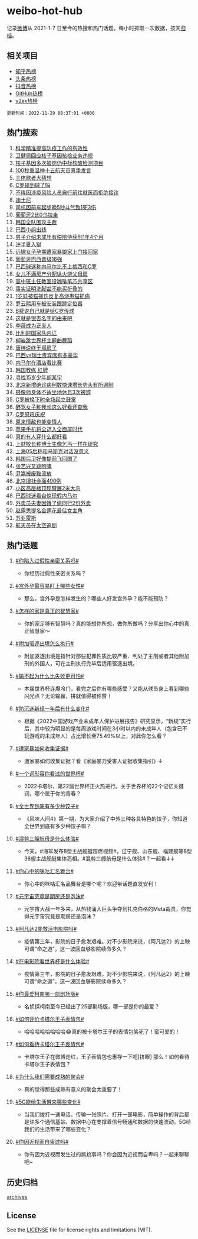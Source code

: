 # weibo-hot-hub

记录[微博](https://www.weibo.com)从 2021-1-7 日至今的热搜和热门话题。每小时抓取一次数据，按天[归档](archives)。

## 相关项目

- [知乎热榜](https://github.com/lonnyzhang423/zhihu-hot-hub)
- [头条热榜](https://github.com/lonnyzhang423/toutiao-hot-hub)
- [抖音热榜](https://github.com/lonnyzhang423/douyin-hot-hub)
- [GitHub热榜](https://github.com/lonnyzhang423/github-hot-hub)
- [v2ex热榜](https://github.com/lonnyzhang423/v2ex-hot-hub)


`更新时间：2022-11-29 08:37:01 +0800`

## 热门搜索

1. [科学精准提高防疫工作的有效性](https://m.weibo.cn/search?containerid=100103type%3D1%26t%3D10%26q%3D%23%E7%A7%91%E5%AD%A6%E7%B2%BE%E5%87%86%E6%8F%90%E9%AB%98%E9%98%B2%E7%96%AB%E5%B7%A5%E4%BD%9C%E7%9A%84%E6%9C%89%E6%95%88%E6%80%A7%23&stream_entry_id=51&isnewpage=1&extparam=seat%3D1%26filter_type%3Drealtimehot%26pos%3D0%26cate%3D10103%26dgr%3D0%26c_type%3D51%26display_time%3D1669682218%26pre_seqid%3D16696822186040287822165&luicode=10000011&lfid=106003type%253D25%2526t%253D3%2526disable_hot%253D1%2526filter_type%253Drealtimehot)
1. [卫健局回应核子基因核检业务违规](https://m.weibo.cn/search?containerid=100103type%3D1%26t%3D10%26q%3D%23%E5%8D%AB%E5%81%A5%E5%B1%80%E5%9B%9E%E5%BA%94%E6%A0%B8%E5%AD%90%E5%9F%BA%E5%9B%A0%E6%A0%B8%E6%A3%80%E4%B8%9A%E5%8A%A1%E8%BF%9D%E8%A7%84%23&stream_entry_id=31&isnewpage=1&extparam=seat%3D1%26c_type%3D31%26realpos%3D1%26flag%3D1%26cate%3D5001%26dgr%3D0%26filter_type%3Drealtimehot%26q%3D%2523%25E5%258D%25AB%25E5%2581%25A5%25E5%25B1%2580%25E5%259B%259E%25E5%25BA%2594%25E6%25A0%25B8%25E5%25AD%2590%25E5%259F%25BA%25E5%259B%25A0%25E6%25A0%25B8%25E6%25A3%2580%25E4%25B8%259A%25E5%258A%25A1%25E8%25BF%259D%25E8%25A7%2584%2523%26band_rank%3D1%26lcate%3D5001%26pos%3D0%26display_time%3D1669682218%26pre_seqid%3D16696822186040287822165&luicode=10000011&lfid=106003type%253D25%2526t%253D3%2526disable_hot%253D1%2526filter_type%253Drealtimehot)
1. [核子基因多次被罚仍中标核酸检测项目](https://m.weibo.cn/search?containerid=100103type%3D1%26t%3D10%26q%3D%23%E6%A0%B8%E5%AD%90%E5%9F%BA%E5%9B%A0%E5%A4%9A%E6%AC%A1%E8%A2%AB%E7%BD%9A%E4%BB%8D%E4%B8%AD%E6%A0%87%E6%A0%B8%E9%85%B8%E6%A3%80%E6%B5%8B%E9%A1%B9%E7%9B%AE%23&stream_entry_id=31&isnewpage=1&extparam=seat%3D1%26c_type%3D31%26realpos%3D2%26flag%3D16%26cate%3D5001%26dgr%3D0%26filter_type%3Drealtimehot%26q%3D%2523%25E6%25A0%25B8%25E5%25AD%2590%25E5%259F%25BA%25E5%259B%25A0%25E5%25A4%259A%25E6%25AC%25A1%25E8%25A2%25AB%25E7%25BD%259A%25E4%25BB%258D%25E4%25B8%25AD%25E6%25A0%2587%25E6%25A0%25B8%25E9%2585%25B8%25E6%25A3%2580%25E6%25B5%258B%25E9%25A1%25B9%25E7%259B%25AE%2523%26band_rank%3D2%26lcate%3D5001%26pos%3D1%26display_time%3D1669682218%26pre_seqid%3D16696822186040287822165&luicode=10000011&lfid=106003type%253D25%2526t%253D3%2526disable_hot%253D1%2526filter_type%253Drealtimehot)
1. [100秒重温神十五航天员真挚发言](https://m.weibo.cn/search?containerid=100103type%3D1%26t%3D10%26q%3D%23100%E7%A7%92%E9%87%8D%E6%B8%A9%E7%A5%9E%E5%8D%81%E4%BA%94%E8%88%AA%E5%A4%A9%E5%91%98%E7%9C%9F%E6%8C%9A%E5%8F%91%E8%A8%80%23&stream_entry_id=31&isnewpage=1&extparam=seat%3D1%26c_type%3D31%26realpos%3D3%26flag%3D0%26cate%3D5001%26dgr%3D0%26filter_type%3Drealtimehot%26q%3D%2523100%25E7%25A7%2592%25E9%2587%258D%25E6%25B8%25A9%25E7%25A5%259E%25E5%258D%2581%25E4%25BA%2594%25E8%2588%25AA%25E5%25A4%25A9%25E5%2591%2598%25E7%259C%259F%25E6%258C%259A%25E5%258F%2591%25E8%25A8%2580%2523%26band_rank%3D3%26lcate%3D5001%26pos%3D2%26display_time%3D1669682218%26pre_seqid%3D16696822186040287822165&luicode=10000011&lfid=106003type%253D25%2526t%253D3%2526disable_hot%253D1%2526filter_type%253Drealtimehot)
1. [三体歌者大猜想](https://m.weibo.cn/search?containerid=100103type%3D1%26t%3D10%26q%3D%23%E4%B8%89%E4%BD%93%E6%AD%8C%E8%80%85%E5%A4%A7%E7%8C%9C%E6%83%B3%23&stream_entry_id=31&isnewpage=1&extparam=seat%3D1%26c_type%3D31%26adid%3D173707%26cate%3D5001%26dgr%3D0%26filter_type%3Drealtimehot%26q%3D%2523%25E4%25B8%2589%25E4%25BD%2593%25E6%25AD%258C%25E8%2580%2585%25E5%25A4%25A7%25E7%258C%259C%25E6%2583%25B3%2523%26band_rank%3D4%26lcate%3D5001%26pos%3D3%26display_time%3D1669682218%26pre_seqid%3D16696822186040287822165&luicode=10000011&lfid=106003type%253D25%2526t%253D3%2526disable_hot%253D1%2526filter_type%253Drealtimehot)
1. [C罗碰到球了吗](https://m.weibo.cn/search?containerid=100103type%3D1%26t%3D10%26q%3D%23C%E7%BD%97%E7%A2%B0%E5%88%B0%E7%90%83%E4%BA%86%E5%90%97%23&stream_entry_id=31&isnewpage=1&extparam=seat%3D1%26c_type%3D31%26realpos%3D4%26flag%3D2%26cate%3D5001%26dgr%3D0%26filter_type%3Drealtimehot%26q%3D%2523C%25E7%25BD%2597%25E7%25A2%25B0%25E5%2588%25B0%25E7%2590%2583%25E4%25BA%2586%25E5%2590%2597%2523%26band_rank%3D4%26lcate%3D5001%26pos%3D4%26display_time%3D1669682218%26pre_seqid%3D16696822186040287822165&luicode=10000011&lfid=106003type%253D25%2526t%253D3%2526disable_hot%253D1%2526filter_type%253Drealtimehot)
1. [不得因涉疫风险人员自行前往就医而拒绝接诊](https://m.weibo.cn/search?containerid=100103type%3D1%26t%3D10%26q%3D%23%E4%B8%8D%E5%BE%97%E5%9B%A0%E6%B6%89%E7%96%AB%E9%A3%8E%E9%99%A9%E4%BA%BA%E5%91%98%E8%87%AA%E8%A1%8C%E5%89%8D%E5%BE%80%E5%B0%B1%E5%8C%BB%E8%80%8C%E6%8B%92%E7%BB%9D%E6%8E%A5%E8%AF%8A%23&stream_entry_id=31&isnewpage=1&extparam=seat%3D1%26c_type%3D31%26realpos%3D5%26flag%3D1%26cate%3D5001%26dgr%3D0%26filter_type%3Drealtimehot%26q%3D%2523%25E4%25B8%258D%25E5%25BE%2597%25E5%259B%25A0%25E6%25B6%2589%25E7%2596%25AB%25E9%25A3%258E%25E9%2599%25A9%25E4%25BA%25BA%25E5%2591%2598%25E8%2587%25AA%25E8%25A1%258C%25E5%2589%258D%25E5%25BE%2580%25E5%25B0%25B1%25E5%258C%25BB%25E8%2580%258C%25E6%258B%2592%25E7%25BB%259D%25E6%258E%25A5%25E8%25AF%258A%2523%26band_rank%3D5%26lcate%3D5001%26pos%3D5%26display_time%3D1669682218%26pre_seqid%3D16696822186040287822165&luicode=10000011&lfid=106003type%253D25%2526t%253D3%2526disable_hot%253D1%2526filter_type%253Drealtimehot)
1. [迪士尼](https://m.weibo.cn/search?containerid=100103type%3D1%26t%3D10%26q%3D%E8%BF%AA%E5%A3%AB%E5%B0%BC&stream_entry_id=31&isnewpage=1&extparam=seat%3D1%26c_type%3D31%26realpos%3D6%26flag%3D1%26cate%3D5001%26dgr%3D0%26filter_type%3Drealtimehot%26q%3D%25E8%25BF%25AA%25E5%25A3%25AB%25E5%25B0%25BC%26band_rank%3D6%26lcate%3D5001%26pos%3D6%26display_time%3D1669682218%26pre_seqid%3D16696822186040287822165&luicode=10000011&lfid=106003type%253D25%2526t%253D3%2526disable_hot%253D1%2526filter_type%253Drealtimehot)
1. [司机因前车起步晚5秒斗气致1死3伤](https://m.weibo.cn/search?containerid=100103type%3D1%26t%3D10%26q%3D%23%E5%8F%B8%E6%9C%BA%E5%9B%A0%E5%89%8D%E8%BD%A6%E8%B5%B7%E6%AD%A5%E6%99%9A5%E7%A7%92%E6%96%97%E6%B0%94%E8%87%B41%E6%AD%BB3%E4%BC%A4%23&stream_entry_id=31&isnewpage=1&extparam=seat%3D1%26c_type%3D31%26realpos%3D7%26flag%3D1%26cate%3D5001%26dgr%3D0%26filter_type%3Drealtimehot%26q%3D%2523%25E5%258F%25B8%25E6%259C%25BA%25E5%259B%25A0%25E5%2589%258D%25E8%25BD%25A6%25E8%25B5%25B7%25E6%25AD%25A5%25E6%2599%259A5%25E7%25A7%2592%25E6%2596%2597%25E6%25B0%2594%25E8%2587%25B41%25E6%25AD%25BB3%25E4%25BC%25A4%2523%26band_rank%3D7%26lcate%3D5001%26pos%3D7%26display_time%3D1669682218%26pre_seqid%3D16696822186040287822165&luicode=10000011&lfid=106003type%253D25%2526t%253D3%2526disable_hot%253D1%2526filter_type%253Drealtimehot)
1. [葡萄牙2比0乌拉圭](https://m.weibo.cn/search?containerid=100103type%3D1%26t%3D10%26q%3D%23%E8%91%A1%E8%90%84%E7%89%992%E6%AF%940%E4%B9%8C%E6%8B%89%E5%9C%AD%23&stream_entry_id=31&isnewpage=1&extparam=seat%3D1%26c_type%3D31%26realpos%3D8%26flag%3D0%26cate%3D5001%26dgr%3D0%26filter_type%3Drealtimehot%26q%3D%2523%25E8%2591%25A1%25E8%2590%2584%25E7%2589%25992%25E6%25AF%25940%25E4%25B9%258C%25E6%258B%2589%25E5%259C%25AD%2523%26band_rank%3D8%26lcate%3D5001%26pos%3D8%26display_time%3D1669682218%26pre_seqid%3D16696822186040287822165&luicode=10000011&lfid=106003type%253D25%2526t%253D3%2526disable_hot%253D1%2526filter_type%253Drealtimehot)
1. [韩国全队围攻主裁](https://m.weibo.cn/search?containerid=100103type%3D1%26t%3D10%26q%3D%23%E9%9F%A9%E5%9B%BD%E5%85%A8%E9%98%9F%E5%9B%B4%E6%94%BB%E4%B8%BB%E8%A3%81%23&stream_entry_id=31&isnewpage=1&extparam=seat%3D1%26c_type%3D31%26realpos%3D9%26flag%3D0%26cate%3D5001%26dgr%3D0%26filter_type%3Drealtimehot%26q%3D%2523%25E9%259F%25A9%25E5%259B%25BD%25E5%2585%25A8%25E9%2598%259F%25E5%259B%25B4%25E6%2594%25BB%25E4%25B8%25BB%25E8%25A3%2581%2523%26band_rank%3D9%26lcate%3D5001%26pos%3D9%26display_time%3D1669682218%26pre_seqid%3D16696822186040287822165&luicode=10000011&lfid=106003type%253D25%2526t%253D3%2526disable_hot%253D1%2526filter_type%253Drealtimehot)
1. [巴西小组出线](https://m.weibo.cn/search?containerid=100103type%3D1%26t%3D10%26q%3D%23%E5%B7%B4%E8%A5%BF%E5%B0%8F%E7%BB%84%E5%87%BA%E7%BA%BF%23&stream_entry_id=31&isnewpage=1&extparam=seat%3D1%26c_type%3D31%26realpos%3D10%26flag%3D1%26cate%3D5001%26dgr%3D0%26filter_type%3Drealtimehot%26q%3D%2523%25E5%25B7%25B4%25E8%25A5%25BF%25E5%25B0%258F%25E7%25BB%2584%25E5%2587%25BA%25E7%25BA%25BF%2523%26band_rank%3D10%26lcate%3D5001%26pos%3D10%26display_time%3D1669682218%26pre_seqid%3D16696822186040287822165&luicode=10000011&lfid=106003type%253D25%2526t%253D3%2526disable_hot%253D1%2526filter_type%253Drealtimehot)
1. [男子介绍未成年有偿陪侍获刑1年4个月](https://m.weibo.cn/search?containerid=100103type%3D1%26t%3D10%26q%3D%23%E7%94%B7%E5%AD%90%E4%BB%8B%E7%BB%8D%E6%9C%AA%E6%88%90%E5%B9%B4%E6%9C%89%E5%81%BF%E9%99%AA%E4%BE%8D%E8%8E%B7%E5%88%911%E5%B9%B44%E4%B8%AA%E6%9C%88%23&stream_entry_id=31&isnewpage=1&extparam=seat%3D1%26c_type%3D31%26realpos%3D11%26flag%3D1%26cate%3D5001%26dgr%3D0%26filter_type%3Drealtimehot%26q%3D%2523%25E7%2594%25B7%25E5%25AD%2590%25E4%25BB%258B%25E7%25BB%258D%25E6%259C%25AA%25E6%2588%2590%25E5%25B9%25B4%25E6%259C%2589%25E5%2581%25BF%25E9%2599%25AA%25E4%25BE%258D%25E8%258E%25B7%25E5%2588%25911%25E5%25B9%25B44%25E4%25B8%25AA%25E6%259C%2588%2523%26band_rank%3D11%26lcate%3D5001%26pos%3D11%26display_time%3D1669682218%26pre_seqid%3D16696822186040287822165&luicode=10000011&lfid=106003type%253D25%2526t%253D3%2526disable_hot%253D1%2526filter_type%253Drealtimehot)
1. [许半夏入狱](https://m.weibo.cn/search?containerid=100103type%3D1%26t%3D10%26q%3D%23%E8%AE%B8%E5%8D%8A%E5%A4%8F%E5%85%A5%E7%8B%B1%23&stream_entry_id=31&isnewpage=1&extparam=seat%3D1%26c_type%3D31%26realpos%3D12%26flag%3D1%26cate%3D5001%26dgr%3D0%26filter_type%3Drealtimehot%26q%3D%2523%25E8%25AE%25B8%25E5%258D%258A%25E5%25A4%258F%25E5%2585%25A5%25E7%258B%25B1%2523%26band_rank%3D12%26lcate%3D5001%26pos%3D12%26display_time%3D1669682218%26pre_seqid%3D16696822186040287822165&luicode=10000011&lfid=106003type%253D25%2526t%253D3%2526disable_hot%253D1%2526filter_type%253Drealtimehot)
1. [远嫁女子孕期遭家暴娘家上门接回家](https://m.weibo.cn/search?containerid=100103type%3D1%26t%3D10%26q%3D%23%E8%BF%9C%E5%AB%81%E5%A5%B3%E5%AD%90%E5%AD%95%E6%9C%9F%E9%81%AD%E5%AE%B6%E6%9A%B4%E5%A8%98%E5%AE%B6%E4%B8%8A%E9%97%A8%E6%8E%A5%E5%9B%9E%E5%AE%B6%23&stream_entry_id=31&isnewpage=1&extparam=seat%3D1%26c_type%3D31%26realpos%3D13%26flag%3D2%26cate%3D5001%26dgr%3D0%26filter_type%3Drealtimehot%26q%3D%2523%25E8%25BF%259C%25E5%25AB%2581%25E5%25A5%25B3%25E5%25AD%2590%25E5%25AD%2595%25E6%259C%259F%25E9%2581%25AD%25E5%25AE%25B6%25E6%259A%25B4%25E5%25A8%2598%25E5%25AE%25B6%25E4%25B8%258A%25E9%2597%25A8%25E6%258E%25A5%25E5%259B%259E%25E5%25AE%25B6%2523%26band_rank%3D13%26lcate%3D5001%26pos%3D13%26display_time%3D1669682218%26pre_seqid%3D16696822186040287822165&luicode=10000011&lfid=106003type%253D25%2526t%253D3%2526disable_hot%253D1%2526filter_type%253Drealtimehot)
1. [葡萄牙巴西晋级16强](https://m.weibo.cn/search?containerid=100103type%3D1%26t%3D10%26q%3D%23%E8%91%A1%E8%90%84%E7%89%99%E5%B7%B4%E8%A5%BF%E6%99%8B%E7%BA%A716%E5%BC%BA%23&stream_entry_id=31&isnewpage=1&extparam=seat%3D1%26c_type%3D31%26realpos%3D14%26flag%3D1%26cate%3D5001%26dgr%3D0%26filter_type%3Drealtimehot%26q%3D%2523%25E8%2591%25A1%25E8%2590%2584%25E7%2589%2599%25E5%25B7%25B4%25E8%25A5%25BF%25E6%2599%258B%25E7%25BA%25A716%25E5%25BC%25BA%2523%26band_rank%3D14%26lcate%3D5001%26pos%3D14%26display_time%3D1669682218%26pre_seqid%3D16696822186040287822165&luicode=10000011&lfid=106003type%253D25%2526t%253D3%2526disable_hot%253D1%2526filter_type%253Drealtimehot)
1. [巴西球迷称内马尔比不上梅西和C罗](https://m.weibo.cn/search?containerid=100103type%3D1%26t%3D10%26q%3D%23%E5%B7%B4%E8%A5%BF%E7%90%83%E8%BF%B7%E7%A7%B0%E5%86%85%E9%A9%AC%E5%B0%94%E6%AF%94%E4%B8%8D%E4%B8%8A%E6%A2%85%E8%A5%BF%E5%92%8CC%E7%BD%97%23&stream_entry_id=31&isnewpage=1&extparam=seat%3D1%26c_type%3D31%26realpos%3D15%26flag%3D0%26cate%3D5001%26dgr%3D0%26filter_type%3Drealtimehot%26q%3D%2523%25E5%25B7%25B4%25E8%25A5%25BF%25E7%2590%2583%25E8%25BF%25B7%25E7%25A7%25B0%25E5%2586%2585%25E9%25A9%25AC%25E5%25B0%2594%25E6%25AF%2594%25E4%25B8%258D%25E4%25B8%258A%25E6%25A2%2585%25E8%25A5%25BF%25E5%2592%258CC%25E7%25BD%2597%2523%26band_rank%3D15%26lcate%3D5001%26pos%3D15%26display_time%3D1669682218%26pre_seqid%3D16696822186040287822165&luicode=10000011&lfid=106003type%253D25%2526t%253D3%2526disable_hot%253D1%2526filter_type%253Drealtimehot)
1. [女儿不满房产分配纵火烧父母房](https://m.weibo.cn/search?containerid=100103type%3D1%26t%3D10%26q%3D%23%E5%A5%B3%E5%84%BF%E4%B8%8D%E6%BB%A1%E6%88%BF%E4%BA%A7%E5%88%86%E9%85%8D%E7%BA%B5%E7%81%AB%E7%83%A7%E7%88%B6%E6%AF%8D%E6%88%BF%23&stream_entry_id=31&isnewpage=1&extparam=seat%3D1%26c_type%3D31%26realpos%3D16%26flag%3D0%26cate%3D5001%26dgr%3D0%26filter_type%3Drealtimehot%26q%3D%2523%25E5%25A5%25B3%25E5%2584%25BF%25E4%25B8%258D%25E6%25BB%25A1%25E6%2588%25BF%25E4%25BA%25A7%25E5%2588%2586%25E9%2585%258D%25E7%25BA%25B5%25E7%2581%25AB%25E7%2583%25A7%25E7%2588%25B6%25E6%25AF%258D%25E6%2588%25BF%2523%26band_rank%3D16%26lcate%3D5001%26pos%3D16%26display_time%3D1669682218%26pre_seqid%3D16696822186040287822165&luicode=10000011&lfid=106003type%253D25%2526t%253D3%2526disable_hot%253D1%2526filter_type%253Drealtimehot)
1. [高中班主任教室设咖啡笔芯共享区](https://m.weibo.cn/search?containerid=100103type%3D1%26t%3D10%26q%3D%23%E9%AB%98%E4%B8%AD%E7%8F%AD%E4%B8%BB%E4%BB%BB%E6%95%99%E5%AE%A4%E8%AE%BE%E5%92%96%E5%95%A1%E7%AC%94%E8%8A%AF%E5%85%B1%E4%BA%AB%E5%8C%BA%23&stream_entry_id=31&isnewpage=1&extparam=seat%3D1%26c_type%3D31%26realpos%3D17%26flag%3D1%26cate%3D5001%26dgr%3D0%26filter_type%3Drealtimehot%26q%3D%2523%25E9%25AB%2598%25E4%25B8%25AD%25E7%258F%25AD%25E4%25B8%25BB%25E4%25BB%25BB%25E6%2595%2599%25E5%25AE%25A4%25E8%25AE%25BE%25E5%2592%2596%25E5%2595%25A1%25E7%25AC%2594%25E8%258A%25AF%25E5%2585%25B1%25E4%25BA%25AB%25E5%258C%25BA%2523%26band_rank%3D17%26lcate%3D5001%26pos%3D17%26display_time%3D1669682218%26pre_seqid%3D16696822186040287822165&luicode=10000011&lfid=106003type%253D25%2526t%253D3%2526disable_hot%253D1%2526filter_type%253Drealtimehot)
1. [事实证明洗脚盆不能买折叠的](https://m.weibo.cn/search?containerid=100103type%3D1%26t%3D10%26q%3D%23%E4%BA%8B%E5%AE%9E%E8%AF%81%E6%98%8E%E6%B4%97%E8%84%9A%E7%9B%86%E4%B8%8D%E8%83%BD%E4%B9%B0%E6%8A%98%E5%8F%A0%E7%9A%84%23&stream_entry_id=31&isnewpage=1&extparam=seat%3D1%26c_type%3D31%26realpos%3D18%26flag%3D0%26cate%3D5001%26dgr%3D0%26filter_type%3Drealtimehot%26q%3D%2523%25E4%25BA%258B%25E5%25AE%259E%25E8%25AF%2581%25E6%2598%258E%25E6%25B4%2597%25E8%2584%259A%25E7%259B%2586%25E4%25B8%258D%25E8%2583%25BD%25E4%25B9%25B0%25E6%258A%2598%25E5%258F%25A0%25E7%259A%2584%2523%26band_rank%3D18%26lcate%3D5001%26pos%3D18%26display_time%3D1669682218%26pre_seqid%3D16696822186040287822165&luicode=10000011&lfid=106003type%253D25%2526t%253D3%2526disable_hot%253D1%2526filter_type%253Drealtimehot)
1. [1岁娃被猫抓伤反复高烧患猫抓病](https://m.weibo.cn/search?containerid=100103type%3D1%26t%3D10%26q%3D%231%E5%B2%81%E5%A8%83%E8%A2%AB%E7%8C%AB%E6%8A%93%E4%BC%A4%E5%8F%8D%E5%A4%8D%E9%AB%98%E7%83%A7%E6%82%A3%E7%8C%AB%E6%8A%93%E7%97%85%23&stream_entry_id=31&isnewpage=1&extparam=seat%3D1%26c_type%3D31%26realpos%3D19%26flag%3D0%26cate%3D5001%26dgr%3D0%26filter_type%3Drealtimehot%26q%3D%25231%25E5%25B2%2581%25E5%25A8%2583%25E8%25A2%25AB%25E7%258C%25AB%25E6%258A%2593%25E4%25BC%25A4%25E5%258F%258D%25E5%25A4%258D%25E9%25AB%2598%25E7%2583%25A7%25E6%2582%25A3%25E7%258C%25AB%25E6%258A%2593%25E7%2597%2585%2523%26band_rank%3D19%26lcate%3D5001%26pos%3D19%26display_time%3D1669682218%26pre_seqid%3D16696822186040287822165&luicode=10000011&lfid=106003type%253D25%2526t%253D3%2526disable_hot%253D1%2526filter_type%253Drealtimehot)
1. [罗云熙用车被安装跟踪定位器](https://m.weibo.cn/search?containerid=100103type%3D1%26t%3D10%26q%3D%23%E7%BD%97%E4%BA%91%E7%86%99%E7%94%A8%E8%BD%A6%E8%A2%AB%E5%AE%89%E8%A3%85%E8%B7%9F%E8%B8%AA%E5%AE%9A%E4%BD%8D%E5%99%A8%23&stream_entry_id=31&isnewpage=1&extparam=seat%3D1%26c_type%3D31%26realpos%3D20%26flag%3D0%26cate%3D5001%26dgr%3D0%26filter_type%3Drealtimehot%26q%3D%2523%25E7%25BD%2597%25E4%25BA%2591%25E7%2586%2599%25E7%2594%25A8%25E8%25BD%25A6%25E8%25A2%25AB%25E5%25AE%2589%25E8%25A3%2585%25E8%25B7%259F%25E8%25B8%25AA%25E5%25AE%259A%25E4%25BD%258D%25E5%2599%25A8%2523%26band_rank%3D20%26lcate%3D5001%26pos%3D20%26display_time%3D1669682218%26pre_seqid%3D16696822186040287822165&luicode=10000011&lfid=106003type%253D25%2526t%253D3%2526disable_hot%253D1%2526filter_type%253Drealtimehot)
1. [B费说自己就是给C罗传球](https://m.weibo.cn/search?containerid=100103type%3D1%26t%3D10%26q%3D%23B%E8%B4%B9%E8%AF%B4%E8%87%AA%E5%B7%B1%E5%B0%B1%E6%98%AF%E7%BB%99C%E7%BD%97%E4%BC%A0%E7%90%83%23&stream_entry_id=31&isnewpage=1&extparam=seat%3D1%26c_type%3D31%26realpos%3D21%26flag%3D1%26cate%3D5001%26dgr%3D0%26filter_type%3Drealtimehot%26q%3D%2523B%25E8%25B4%25B9%25E8%25AF%25B4%25E8%2587%25AA%25E5%25B7%25B1%25E5%25B0%25B1%25E6%2598%25AF%25E7%25BB%2599C%25E7%25BD%2597%25E4%25BC%25A0%25E7%2590%2583%2523%26band_rank%3D21%26lcate%3D5001%26pos%3D21%26display_time%3D1669682218%26pre_seqid%3D16696822186040287822165&luicode=10000011&lfid=106003type%253D25%2526t%253D3%2526disable_hot%253D1%2526filter_type%253Drealtimehot)
1. [这就是银杏名字的由来吧](https://m.weibo.cn/search?containerid=100103type%3D1%26t%3D10%26q%3D%23%E8%BF%99%E5%B0%B1%E6%98%AF%E9%93%B6%E6%9D%8F%E5%90%8D%E5%AD%97%E7%9A%84%E7%94%B1%E6%9D%A5%E5%90%A7%23&stream_entry_id=31&isnewpage=1&extparam=seat%3D1%26c_type%3D31%26realpos%3D22%26flag%3D1%26cate%3D5001%26dgr%3D0%26filter_type%3Drealtimehot%26q%3D%2523%25E8%25BF%2599%25E5%25B0%25B1%25E6%2598%25AF%25E9%2593%25B6%25E6%259D%258F%25E5%2590%258D%25E5%25AD%2597%25E7%259A%2584%25E7%2594%25B1%25E6%259D%25A5%25E5%2590%25A7%2523%26band_rank%3D22%26lcate%3D5001%26pos%3D22%26display_time%3D1669682218%26pre_seqid%3D16696822186040287822165&luicode=10000011&lfid=106003type%253D25%2526t%253D3%2526disable_hot%253D1%2526filter_type%253Drealtimehot)
1. [李薇成为正夫人](https://m.weibo.cn/search?containerid=100103type%3D1%26t%3D10%26q%3D%23%E6%9D%8E%E8%96%87%E6%88%90%E4%B8%BA%E6%AD%A3%E5%A4%AB%E4%BA%BA%23&stream_entry_id=31&isnewpage=1&extparam=seat%3D1%26c_type%3D31%26realpos%3D23%26flag%3D0%26cate%3D5001%26dgr%3D0%26filter_type%3Drealtimehot%26q%3D%2523%25E6%259D%258E%25E8%2596%2587%25E6%2588%2590%25E4%25B8%25BA%25E6%25AD%25A3%25E5%25A4%25AB%25E4%25BA%25BA%2523%26band_rank%3D23%26lcate%3D5001%26pos%3D23%26display_time%3D1669682218%26pre_seqid%3D16696822186040287822165&luicode=10000011&lfid=106003type%253D25%2526t%253D3%2526disable_hot%253D1%2526filter_type%253Drealtimehot)
1. [比利时国家队内讧](https://m.weibo.cn/search?containerid=100103type%3D1%26t%3D10%26q%3D%23%E6%AF%94%E5%88%A9%E6%97%B6%E5%9B%BD%E5%AE%B6%E9%98%9F%E5%86%85%E8%AE%A7%23&stream_entry_id=31&isnewpage=1&extparam=seat%3D1%26c_type%3D31%26realpos%3D24%26flag%3D1%26cate%3D5001%26dgr%3D0%26filter_type%3Drealtimehot%26q%3D%2523%25E6%25AF%2594%25E5%2588%25A9%25E6%2597%25B6%25E5%259B%25BD%25E5%25AE%25B6%25E9%2598%259F%25E5%2586%2585%25E8%25AE%25A7%2523%26band_rank%3D24%26lcate%3D5001%26pos%3D24%26display_time%3D1669682218%26pre_seqid%3D16696822186040287822165&luicode=10000011&lfid=106003type%253D25%2526t%253D3%2526disable_hot%253D1%2526filter_type%253Drealtimehot)
1. [柳岩跳世界杯主题曲舞蹈](https://m.weibo.cn/search?containerid=100103type%3D1%26t%3D10%26q%3D%23%E6%9F%B3%E5%B2%A9%E8%B7%B3%E4%B8%96%E7%95%8C%E6%9D%AF%E4%B8%BB%E9%A2%98%E6%9B%B2%E8%88%9E%E8%B9%88%23&stream_entry_id=31&isnewpage=1&extparam=seat%3D1%26c_type%3D31%26realpos%3D25%26flag%3D1%26cate%3D5001%26dgr%3D0%26filter_type%3Drealtimehot%26q%3D%2523%25E6%259F%25B3%25E5%25B2%25A9%25E8%25B7%25B3%25E4%25B8%2596%25E7%2595%258C%25E6%259D%25AF%25E4%25B8%25BB%25E9%25A2%2598%25E6%259B%25B2%25E8%2588%259E%25E8%25B9%2588%2523%26band_rank%3D25%26lcate%3D5001%26pos%3D25%26display_time%3D1669682218%26pre_seqid%3D16696822186040287822165&luicode=10000011&lfid=106003type%253D25%2526t%253D3%2526disable_hot%253D1%2526filter_type%253Drealtimehot)
1. [唐梓说终于塌房了](https://m.weibo.cn/search?containerid=100103type%3D1%26t%3D10%26q%3D%23%E5%94%90%E6%A2%93%E8%AF%B4%E7%BB%88%E4%BA%8E%E5%A1%8C%E6%88%BF%E4%BA%86%23&stream_entry_id=31&isnewpage=1&extparam=seat%3D1%26c_type%3D31%26realpos%3D26%26flag%3D0%26cate%3D5001%26dgr%3D0%26filter_type%3Drealtimehot%26q%3D%2523%25E5%2594%2590%25E6%25A2%2593%25E8%25AF%25B4%25E7%25BB%2588%25E4%25BA%258E%25E5%25A1%258C%25E6%2588%25BF%25E4%25BA%2586%2523%26band_rank%3D26%26lcate%3D5001%26pos%3D26%26display_time%3D1669682218%26pre_seqid%3D16696822186040287822165&luicode=10000011&lfid=106003type%253D25%2526t%253D3%2526disable_hot%253D1%2526filter_type%253Drealtimehot)
1. [巴西vs瑞士贵宾席有多豪华](https://m.weibo.cn/search?containerid=100103type%3D1%26t%3D10%26q%3D%23%E5%B7%B4%E8%A5%BFvs%E7%91%9E%E5%A3%AB%E8%B4%B5%E5%AE%BE%E5%B8%AD%E6%9C%89%E5%A4%9A%E8%B1%AA%E5%8D%8E%23&stream_entry_id=31&isnewpage=1&extparam=seat%3D1%26c_type%3D31%26realpos%3D27%26flag%3D0%26cate%3D5001%26dgr%3D0%26filter_type%3Drealtimehot%26q%3D%2523%25E5%25B7%25B4%25E8%25A5%25BFvs%25E7%2591%259E%25E5%25A3%25AB%25E8%25B4%25B5%25E5%25AE%25BE%25E5%25B8%25AD%25E6%259C%2589%25E5%25A4%259A%25E8%25B1%25AA%25E5%258D%258E%2523%26band_rank%3D27%26lcate%3D5001%26pos%3D27%26display_time%3D1669682218%26pre_seqid%3D16696822186040287822165&luicode=10000011&lfid=106003type%253D25%2526t%253D3%2526disable_hot%253D1%2526filter_type%253Drealtimehot)
1. [内马尔在酒店看比赛](https://m.weibo.cn/search?containerid=100103type%3D1%26t%3D10%26q%3D%23%E5%86%85%E9%A9%AC%E5%B0%94%E5%9C%A8%E9%85%92%E5%BA%97%E7%9C%8B%E6%AF%94%E8%B5%9B%23&stream_entry_id=31&isnewpage=1&extparam=seat%3D1%26c_type%3D31%26realpos%3D28%26flag%3D0%26cate%3D5001%26dgr%3D0%26filter_type%3Drealtimehot%26q%3D%2523%25E5%2586%2585%25E9%25A9%25AC%25E5%25B0%2594%25E5%259C%25A8%25E9%2585%2592%25E5%25BA%2597%25E7%259C%258B%25E6%25AF%2594%25E8%25B5%259B%2523%26band_rank%3D28%26lcate%3D5001%26pos%3D28%26display_time%3D1669682218%26pre_seqid%3D16696822186040287822165&luicode=10000011&lfid=106003type%253D25%2526t%253D3%2526disable_hot%253D1%2526filter_type%253Drealtimehot)
1. [韩国教练 红牌](https://m.weibo.cn/search?containerid=100103type%3D1%26t%3D10%26q%3D%E9%9F%A9%E5%9B%BD%E6%95%99%E7%BB%83+%E7%BA%A2%E7%89%8C&stream_entry_id=31&isnewpage=1&extparam=seat%3D1%26c_type%3D31%26realpos%3D29%26flag%3D0%26cate%3D5001%26dgr%3D0%26filter_type%3Drealtimehot%26q%3D%25E9%259F%25A9%25E5%259B%25BD%25E6%2595%2599%25E7%25BB%2583%2520%25E7%25BA%25A2%25E7%2589%258C%26band_rank%3D29%26lcate%3D5001%26pos%3D29%26display_time%3D1669682218%26pre_seqid%3D16696822186040287822165&luicode=10000011&lfid=106003type%253D25%2526t%253D3%2526disable_hot%253D1%2526filter_type%253Drealtimehot)
1. [寻找15岁少年胡某宇](https://m.weibo.cn/search?containerid=100103type%3D1%26t%3D10%26q%3D%23%E5%AF%BB%E6%89%BE15%E5%B2%81%E5%B0%91%E5%B9%B4%E8%83%A1%E6%9F%90%E5%AE%87%23&stream_entry_id=31&isnewpage=1&extparam=seat%3D1%26c_type%3D31%26realpos%3D30%26flag%3D0%26cate%3D5001%26dgr%3D0%26filter_type%3Drealtimehot%26q%3D%2523%25E5%25AF%25BB%25E6%2589%25BE15%25E5%25B2%2581%25E5%25B0%2591%25E5%25B9%25B4%25E8%2583%25A1%25E6%259F%2590%25E5%25AE%2587%2523%26band_rank%3D30%26lcate%3D5001%26pos%3D30%26display_time%3D1669682218%26pre_seqid%3D16696822186040287822165&luicode=10000011&lfid=106003type%253D25%2526t%253D3%2526disable_hot%253D1%2526filter_type%253Drealtimehot)
1. [北京新增确诊病例数快速增长势头有所遏制](https://m.weibo.cn/search?containerid=100103type%3D1%26t%3D10%26q%3D%23%E5%8C%97%E4%BA%AC%E6%96%B0%E5%A2%9E%E7%A1%AE%E8%AF%8A%E7%97%85%E4%BE%8B%E6%95%B0%E5%BF%AB%E9%80%9F%E5%A2%9E%E9%95%BF%E5%8A%BF%E5%A4%B4%E6%9C%89%E6%89%80%E9%81%8F%E5%88%B6%23&stream_entry_id=31&isnewpage=1&extparam=seat%3D1%26c_type%3D31%26realpos%3D31%26flag%3D1%26cate%3D5001%26dgr%3D0%26filter_type%3Drealtimehot%26q%3D%2523%25E5%258C%2597%25E4%25BA%25AC%25E6%2596%25B0%25E5%25A2%259E%25E7%25A1%25AE%25E8%25AF%258A%25E7%2597%2585%25E4%25BE%258B%25E6%2595%25B0%25E5%25BF%25AB%25E9%2580%259F%25E5%25A2%259E%25E9%2595%25BF%25E5%258A%25BF%25E5%25A4%25B4%25E6%259C%2589%25E6%2589%2580%25E9%2581%258F%25E5%2588%25B6%2523%26band_rank%3D31%26lcate%3D5001%26pos%3D31%26display_time%3D1669682218%26pre_seqid%3D16696822186040287822165&luicode=10000011&lfid=106003type%253D25%2526t%253D3%2526disable_hot%253D1%2526filter_type%253Drealtimehot)
1. [摄像师身体不适坐地休息3次被辞](https://m.weibo.cn/search?containerid=100103type%3D1%26t%3D10%26q%3D%23%E6%91%84%E5%83%8F%E5%B8%88%E8%BA%AB%E4%BD%93%E4%B8%8D%E9%80%82%E5%9D%90%E5%9C%B0%E4%BC%91%E6%81%AF3%E6%AC%A1%E8%A2%AB%E8%BE%9E%23&stream_entry_id=31&isnewpage=1&extparam=seat%3D1%26c_type%3D31%26realpos%3D32%26flag%3D1%26cate%3D5001%26dgr%3D0%26filter_type%3Drealtimehot%26q%3D%2523%25E6%2591%2584%25E5%2583%258F%25E5%25B8%2588%25E8%25BA%25AB%25E4%25BD%2593%25E4%25B8%258D%25E9%2580%2582%25E5%259D%2590%25E5%259C%25B0%25E4%25BC%2591%25E6%2581%25AF3%25E6%25AC%25A1%25E8%25A2%25AB%25E8%25BE%259E%2523%26band_rank%3D32%26lcate%3D5001%26pos%3D32%26display_time%3D1669682218%26pre_seqid%3D16696822186040287822165&luicode=10000011&lfid=106003type%253D25%2526t%253D3%2526disable_hot%253D1%2526filter_type%253Drealtimehot)
1. [C罗被换下时全场起立鼓掌](https://m.weibo.cn/search?containerid=100103type%3D1%26t%3D10%26q%3D%23C%E7%BD%97%E8%A2%AB%E6%8D%A2%E4%B8%8B%E6%97%B6%E5%85%A8%E5%9C%BA%E8%B5%B7%E7%AB%8B%E9%BC%93%E6%8E%8C%23&stream_entry_id=31&isnewpage=1&extparam=seat%3D1%26c_type%3D31%26realpos%3D33%26flag%3D1%26cate%3D5001%26dgr%3D0%26filter_type%3Drealtimehot%26q%3D%2523C%25E7%25BD%2597%25E8%25A2%25AB%25E6%258D%25A2%25E4%25B8%258B%25E6%2597%25B6%25E5%2585%25A8%25E5%259C%25BA%25E8%25B5%25B7%25E7%25AB%258B%25E9%25BC%2593%25E6%258E%258C%2523%26band_rank%3D33%26lcate%3D5001%26pos%3D33%26display_time%3D1669682218%26pre_seqid%3D16696822186040287822165&luicode=10000011&lfid=106003type%253D25%2526t%253D3%2526disable_hot%253D1%2526filter_type%253Drealtimehot)
1. [醉驾女子称我长这么好看还查我](https://m.weibo.cn/search?containerid=100103type%3D1%26t%3D10%26q%3D%23%E9%86%89%E9%A9%BE%E5%A5%B3%E5%AD%90%E7%A7%B0%E6%88%91%E9%95%BF%E8%BF%99%E4%B9%88%E5%A5%BD%E7%9C%8B%E8%BF%98%E6%9F%A5%E6%88%91%23&stream_entry_id=31&isnewpage=1&extparam=seat%3D1%26c_type%3D31%26realpos%3D34%26flag%3D0%26cate%3D5001%26dgr%3D0%26filter_type%3Drealtimehot%26q%3D%2523%25E9%2586%2589%25E9%25A9%25BE%25E5%25A5%25B3%25E5%25AD%2590%25E7%25A7%25B0%25E6%2588%2591%25E9%2595%25BF%25E8%25BF%2599%25E4%25B9%2588%25E5%25A5%25BD%25E7%259C%258B%25E8%25BF%2598%25E6%259F%25A5%25E6%2588%2591%2523%26band_rank%3D34%26lcate%3D5001%26pos%3D34%26display_time%3D1669682218%26pre_seqid%3D16696822186040287822165&luicode=10000011&lfid=106003type%253D25%2526t%253D3%2526disable_hot%253D1%2526filter_type%253Drealtimehot)
1. [C罗怒吼庆祝](https://m.weibo.cn/search?containerid=100103type%3D1%26t%3D10%26q%3D%23C%E7%BD%97%E6%80%92%E5%90%BC%E5%BA%86%E7%A5%9D%23&stream_entry_id=31&isnewpage=1&extparam=seat%3D1%26c_type%3D31%26realpos%3D35%26flag%3D1%26cate%3D5001%26dgr%3D0%26filter_type%3Drealtimehot%26q%3D%2523C%25E7%25BD%2597%25E6%2580%2592%25E5%2590%25BC%25E5%25BA%2586%25E7%25A5%259D%2523%26band_rank%3D35%26lcate%3D5001%26pos%3D35%26display_time%3D1669682218%26pre_seqid%3D16696822186040287822165&luicode=10000011&lfid=106003type%253D25%2526t%253D3%2526disable_hot%253D1%2526filter_type%253Drealtimehot)
1. [原来情敌也能变情人](https://m.weibo.cn/search?containerid=100103type%3D1%26t%3D10%26q%3D%23%E5%8E%9F%E6%9D%A5%E6%83%85%E6%95%8C%E4%B9%9F%E8%83%BD%E5%8F%98%E6%83%85%E4%BA%BA%23&stream_entry_id=31&isnewpage=1&extparam=seat%3D1%26c_type%3D31%26realpos%3D36%26flag%3D0%26cate%3D5001%26dgr%3D0%26filter_type%3Drealtimehot%26q%3D%2523%25E5%258E%259F%25E6%259D%25A5%25E6%2583%2585%25E6%2595%258C%25E4%25B9%259F%25E8%2583%25BD%25E5%258F%2598%25E6%2583%2585%25E4%25BA%25BA%2523%26band_rank%3D36%26lcate%3D5001%26pos%3D36%26display_time%3D1669682218%26pre_seqid%3D16696822186040287822165&luicode=10000011&lfid=106003type%253D25%2526t%253D3%2526disable_hot%253D1%2526filter_type%253Drealtimehot)
1. [苹果手机将全迈入全面屏时代](https://m.weibo.cn/search?containerid=100103type%3D1%26t%3D10%26q%3D%23%E8%8B%B9%E6%9E%9C%E6%89%8B%E6%9C%BA%E5%B0%86%E5%85%A8%E8%BF%88%E5%85%A5%E5%85%A8%E9%9D%A2%E5%B1%8F%E6%97%B6%E4%BB%A3%23&stream_entry_id=31&isnewpage=1&extparam=seat%3D1%26c_type%3D31%26realpos%3D37%26flag%3D0%26cate%3D5001%26dgr%3D0%26filter_type%3Drealtimehot%26q%3D%2523%25E8%258B%25B9%25E6%259E%259C%25E6%2589%258B%25E6%259C%25BA%25E5%25B0%2586%25E5%2585%25A8%25E8%25BF%2588%25E5%2585%25A5%25E5%2585%25A8%25E9%259D%25A2%25E5%25B1%258F%25E6%2597%25B6%25E4%25BB%25A3%2523%26band_rank%3D37%26lcate%3D5001%26pos%3D37%26display_time%3D1669682218%26pre_seqid%3D16696822186040287822165&luicode=10000011&lfid=106003type%253D25%2526t%253D3%2526disable_hot%253D1%2526filter_type%253Drealtimehot)
1. [真的有人穿什么都好看](https://m.weibo.cn/search?containerid=100103type%3D1%26t%3D10%26q%3D%23%E7%9C%9F%E7%9A%84%E6%9C%89%E4%BA%BA%E7%A9%BF%E4%BB%80%E4%B9%88%E9%83%BD%E5%A5%BD%E7%9C%8B%23&stream_entry_id=31&isnewpage=1&extparam=seat%3D1%26c_type%3D31%26realpos%3D38%26flag%3D0%26cate%3D5001%26dgr%3D0%26filter_type%3Drealtimehot%26q%3D%2523%25E7%259C%259F%25E7%259A%2584%25E6%259C%2589%25E4%25BA%25BA%25E7%25A9%25BF%25E4%25BB%2580%25E4%25B9%2588%25E9%2583%25BD%25E5%25A5%25BD%25E7%259C%258B%2523%26band_rank%3D38%26lcate%3D5001%26pos%3D38%26display_time%3D1669682218%26pre_seqid%3D16696822186040287822165&luicode=10000011&lfid=106003type%253D25%2526t%253D3%2526disable_hot%253D1%2526filter_type%253Drealtimehot)
1. [上财校长称博士生像乞丐一样在研究](https://m.weibo.cn/search?containerid=100103type%3D1%26t%3D10%26q%3D%23%E4%B8%8A%E8%B4%A2%E6%A0%A1%E9%95%BF%E7%A7%B0%E5%8D%9A%E5%A3%AB%E7%94%9F%E5%83%8F%E4%B9%9E%E4%B8%90%E4%B8%80%E6%A0%B7%E5%9C%A8%E7%A0%94%E7%A9%B6%23&stream_entry_id=31&isnewpage=1&extparam=seat%3D1%26c_type%3D31%26realpos%3D39%26flag%3D0%26cate%3D5001%26dgr%3D0%26filter_type%3Drealtimehot%26q%3D%2523%25E4%25B8%258A%25E8%25B4%25A2%25E6%25A0%25A1%25E9%2595%25BF%25E7%25A7%25B0%25E5%258D%259A%25E5%25A3%25AB%25E7%2594%259F%25E5%2583%258F%25E4%25B9%259E%25E4%25B8%2590%25E4%25B8%2580%25E6%25A0%25B7%25E5%259C%25A8%25E7%25A0%2594%25E7%25A9%25B6%2523%26band_rank%3D39%26lcate%3D5001%26pos%3D39%26display_time%3D1669682218%26pre_seqid%3D16696822186040287822165&luicode=10000011&lfid=106003type%253D25%2526t%253D3%2526disable_hot%253D1%2526filter_type%253Drealtimehot)
1. [上海05后称和马斯克对话没意义](https://m.weibo.cn/search?containerid=100103type%3D1%26t%3D10%26q%3D%23%E4%B8%8A%E6%B5%B705%E5%90%8E%E7%A7%B0%E5%92%8C%E9%A9%AC%E6%96%AF%E5%85%8B%E5%AF%B9%E8%AF%9D%E6%B2%A1%E6%84%8F%E4%B9%89%23&stream_entry_id=31&isnewpage=1&extparam=seat%3D1%26c_type%3D31%26realpos%3D40%26flag%3D1%26cate%3D5001%26dgr%3D0%26filter_type%3Drealtimehot%26q%3D%2523%25E4%25B8%258A%25E6%25B5%25B705%25E5%2590%258E%25E7%25A7%25B0%25E5%2592%258C%25E9%25A9%25AC%25E6%2596%25AF%25E5%2585%258B%25E5%25AF%25B9%25E8%25AF%259D%25E6%25B2%25A1%25E6%2584%258F%25E4%25B9%2589%2523%26band_rank%3D40%26lcate%3D5001%26pos%3D40%26display_time%3D1669682218%26pre_seqid%3D16696822186040287822165&luicode=10000011&lfid=106003type%253D25%2526t%253D3%2526disable_hot%253D1%2526filter_type%253Drealtimehot)
1. [韩国后卫好像提前飞回国了](https://m.weibo.cn/search?containerid=100103type%3D1%26t%3D10%26q%3D%23%E9%9F%A9%E5%9B%BD%E5%90%8E%E5%8D%AB%E5%A5%BD%E5%83%8F%E6%8F%90%E5%89%8D%E9%A3%9E%E5%9B%9E%E5%9B%BD%E4%BA%86%23&stream_entry_id=31&isnewpage=1&extparam=seat%3D1%26c_type%3D31%26realpos%3D41%26flag%3D0%26cate%3D5001%26dgr%3D0%26filter_type%3Drealtimehot%26q%3D%2523%25E9%259F%25A9%25E5%259B%25BD%25E5%2590%258E%25E5%258D%25AB%25E5%25A5%25BD%25E5%2583%258F%25E6%258F%2590%25E5%2589%258D%25E9%25A3%259E%25E5%259B%259E%25E5%259B%25BD%25E4%25BA%2586%2523%26band_rank%3D41%26lcate%3D5001%26pos%3D41%26display_time%3D1669682218%26pre_seqid%3D16696822186040287822165&luicode=10000011&lfid=106003type%253D25%2526t%253D3%2526disable_hot%253D1%2526filter_type%253Drealtimehot)
1. [张艺兴又跳咆哮](https://m.weibo.cn/search?containerid=100103type%3D1%26t%3D10%26q%3D%23%E5%BC%A0%E8%89%BA%E5%85%B4%E5%8F%88%E8%B7%B3%E5%92%86%E5%93%AE%23&stream_entry_id=31&isnewpage=1&extparam=seat%3D1%26c_type%3D31%26realpos%3D42%26flag%3D1%26cate%3D5001%26dgr%3D0%26filter_type%3Drealtimehot%26q%3D%2523%25E5%25BC%25A0%25E8%2589%25BA%25E5%2585%25B4%25E5%258F%2588%25E8%25B7%25B3%25E5%2592%2586%25E5%2593%25AE%2523%26band_rank%3D42%26lcate%3D5001%26pos%3D42%26display_time%3D1669682218%26pre_seqid%3D16696822186040287822165&luicode=10000011&lfid=106003type%253D25%2526t%253D3%2526disable_hot%253D1%2526filter_type%253Drealtimehot)
1. [尹嵩被废黜流放](https://m.weibo.cn/search?containerid=100103type%3D1%26t%3D10%26q%3D%23%E5%B0%B9%E5%B5%A9%E8%A2%AB%E5%BA%9F%E9%BB%9C%E6%B5%81%E6%94%BE%23&stream_entry_id=31&isnewpage=1&extparam=seat%3D1%26c_type%3D31%26realpos%3D43%26flag%3D1%26cate%3D5001%26dgr%3D0%26filter_type%3Drealtimehot%26q%3D%2523%25E5%25B0%25B9%25E5%25B5%25A9%25E8%25A2%25AB%25E5%25BA%259F%25E9%25BB%259C%25E6%25B5%2581%25E6%2594%25BE%2523%26band_rank%3D43%26lcate%3D5001%26pos%3D43%26display_time%3D1669682218%26pre_seqid%3D16696822186040287822165&luicode=10000011&lfid=106003type%253D25%2526t%253D3%2526disable_hot%253D1%2526filter_type%253Drealtimehot)
1. [北京增社会面490例](https://m.weibo.cn/search?containerid=100103type%3D1%26t%3D10%26q%3D%23%E5%8C%97%E4%BA%AC%E5%A2%9E%E7%A4%BE%E4%BC%9A%E9%9D%A2490%E4%BE%8B%23&stream_entry_id=31&isnewpage=1&extparam=seat%3D1%26c_type%3D31%26realpos%3D44%26flag%3D1%26cate%3D5001%26dgr%3D0%26filter_type%3Drealtimehot%26q%3D%2523%25E5%258C%2597%25E4%25BA%25AC%25E5%25A2%259E%25E7%25A4%25BE%25E4%25BC%259A%25E9%259D%25A2490%25E4%25BE%258B%2523%26band_rank%3D44%26lcate%3D5001%26pos%3D44%26display_time%3D1669682218%26pre_seqid%3D16696822186040287822165&luicode=10000011&lfid=106003type%253D25%2526t%253D3%2526disable_hot%253D1%2526filter_type%253Drealtimehot)
1. [小区高层楼顶现臂展2米大鸟](https://m.weibo.cn/search?containerid=100103type%3D1%26t%3D10%26q%3D%23%E5%B0%8F%E5%8C%BA%E9%AB%98%E5%B1%82%E6%A5%BC%E9%A1%B6%E7%8E%B0%E8%87%82%E5%B1%952%E7%B1%B3%E5%A4%A7%E9%B8%9F%23&stream_entry_id=31&isnewpage=1&extparam=seat%3D1%26c_type%3D31%26realpos%3D45%26flag%3D1%26cate%3D5001%26dgr%3D0%26filter_type%3Drealtimehot%26q%3D%2523%25E5%25B0%258F%25E5%258C%25BA%25E9%25AB%2598%25E5%25B1%2582%25E6%25A5%25BC%25E9%25A1%25B6%25E7%258E%25B0%25E8%2587%2582%25E5%25B1%25952%25E7%25B1%25B3%25E5%25A4%25A7%25E9%25B8%259F%2523%26band_rank%3D45%26lcate%3D5001%26pos%3D45%26display_time%3D1669682218%26pre_seqid%3D16696822186040287822165&luicode=10000011&lfid=106003type%253D25%2526t%253D3%2526disable_hot%253D1%2526filter_type%253Drealtimehot)
1. [巴西球迷看台惊现假内马尔](https://m.weibo.cn/search?containerid=100103type%3D1%26t%3D10%26q%3D%23%E5%B7%B4%E8%A5%BF%E7%90%83%E8%BF%B7%E7%9C%8B%E5%8F%B0%E6%83%8A%E7%8E%B0%E5%81%87%E5%86%85%E9%A9%AC%E5%B0%94%23&stream_entry_id=31&isnewpage=1&extparam=seat%3D1%26c_type%3D31%26realpos%3D46%26flag%3D1%26cate%3D5001%26dgr%3D0%26filter_type%3Drealtimehot%26q%3D%2523%25E5%25B7%25B4%25E8%25A5%25BF%25E7%2590%2583%25E8%25BF%25B7%25E7%259C%258B%25E5%258F%25B0%25E6%2583%258A%25E7%258E%25B0%25E5%2581%2587%25E5%2586%2585%25E9%25A9%25AC%25E5%25B0%2594%2523%26band_rank%3D46%26lcate%3D5001%26pos%3D46%26display_time%3D1669682218%26pre_seqid%3D16696822186040287822165&luicode=10000011&lfid=106003type%253D25%2526t%253D3%2526disable_hot%253D1%2526filter_type%253Drealtimehot)
1. [外卖员夫妻因饿了偷同行2份外卖](https://m.weibo.cn/search?containerid=100103type%3D1%26t%3D10%26q%3D%23%E5%A4%96%E5%8D%96%E5%91%98%E5%A4%AB%E5%A6%BB%E5%9B%A0%E9%A5%BF%E4%BA%86%E5%81%B7%E5%90%8C%E8%A1%8C2%E4%BB%BD%E5%A4%96%E5%8D%96%23&stream_entry_id=31&isnewpage=1&extparam=seat%3D1%26c_type%3D31%26realpos%3D47%26flag%3D1%26cate%3D5001%26dgr%3D0%26filter_type%3Drealtimehot%26q%3D%2523%25E5%25A4%2596%25E5%258D%2596%25E5%2591%2598%25E5%25A4%25AB%25E5%25A6%25BB%25E5%259B%25A0%25E9%25A5%25BF%25E4%25BA%2586%25E5%2581%25B7%25E5%2590%258C%25E8%25A1%258C2%25E4%25BB%25BD%25E5%25A4%2596%25E5%258D%2596%2523%26band_rank%3D47%26lcate%3D5001%26pos%3D47%26display_time%3D1669682218%26pre_seqid%3D16696822186040287822165&luicode=10000011&lfid=106003type%253D25%2526t%253D3%2526disable_hot%253D1%2526filter_type%253Drealtimehot)
1. [赵露思提名金莲花最佳女主角](https://m.weibo.cn/search?containerid=100103type%3D1%26t%3D10%26q%3D%23%E8%B5%B5%E9%9C%B2%E6%80%9D%E6%8F%90%E5%90%8D%E9%87%91%E8%8E%B2%E8%8A%B1%E6%9C%80%E4%BD%B3%E5%A5%B3%E4%B8%BB%E8%A7%92%23&stream_entry_id=31&isnewpage=1&extparam=seat%3D1%26c_type%3D31%26realpos%3D48%26flag%3D0%26cate%3D5001%26dgr%3D0%26filter_type%3Drealtimehot%26q%3D%2523%25E8%25B5%25B5%25E9%259C%25B2%25E6%2580%259D%25E6%258F%2590%25E5%2590%258D%25E9%2587%2591%25E8%258E%25B2%25E8%258A%25B1%25E6%259C%2580%25E4%25BD%25B3%25E5%25A5%25B3%25E4%25B8%25BB%25E8%25A7%2592%2523%26band_rank%3D48%26lcate%3D5001%26pos%3D48%26display_time%3D1669682218%26pre_seqid%3D16696822186040287822165&luicode=10000011&lfid=106003type%253D25%2526t%253D3%2526disable_hot%253D1%2526filter_type%253Drealtimehot)
1. [苏亚雷斯](https://m.weibo.cn/search?containerid=100103type%3D1%26t%3D10%26q%3D%23%E8%8B%8F%E4%BA%9A%E9%9B%B7%E6%96%AF%23&stream_entry_id=31&isnewpage=1&extparam=seat%3D1%26c_type%3D31%26realpos%3D49%26flag%3D1%26cate%3D5001%26dgr%3D0%26filter_type%3Drealtimehot%26q%3D%2523%25E8%258B%258F%25E4%25BA%259A%25E9%259B%25B7%25E6%2596%25AF%2523%26band_rank%3D49%26lcate%3D5001%26pos%3D49%26display_time%3D1669682218%26pre_seqid%3D16696822186040287822165&luicode=10000011&lfid=106003type%253D25%2526t%253D3%2526disable_hot%253D1%2526filter_type%253Drealtimehot)
1. [航天员在太空追剧](https://m.weibo.cn/search?containerid=100103type%3D1%26t%3D10%26q%3D%23%E8%88%AA%E5%A4%A9%E5%91%98%E5%9C%A8%E5%A4%AA%E7%A9%BA%E8%BF%BD%E5%89%A7%23&stream_entry_id=31&isnewpage=1&extparam=seat%3D1%26c_type%3D31%26realpos%3D50%26flag%3D1%26cate%3D5001%26dgr%3D0%26filter_type%3Drealtimehot%26q%3D%2523%25E8%2588%25AA%25E5%25A4%25A9%25E5%2591%2598%25E5%259C%25A8%25E5%25A4%25AA%25E7%25A9%25BA%25E8%25BF%25BD%25E5%2589%25A7%2523%26band_rank%3D50%26lcate%3D5001%26pos%3D50%26display_time%3D1669682218%26pre_seqid%3D16696822186040287822165&luicode=10000011&lfid=106003type%253D25%2526t%253D3%2526disable_hot%253D1%2526filter_type%253Drealtimehot)

## 热门话题

1. [#你陷入过假性亲密关系吗#](https://m.weibo.cn/search?containerid=231522type%3D1%26t%3D10%26q%3D%23%E4%BD%A0%E9%99%B7%E5%85%A5%E8%BF%87%E5%81%87%E6%80%A7%E4%BA%B2%E5%AF%86%E5%85%B3%E7%B3%BB%E5%90%97%23&stream_entry_id=128&isnewpage=1&extparam=seat%3D1%26unitid%3D1669367741364%26pos%3D1-0-0%26c_type%3D128%26lcate%3D5004%26cate%3D5004%26dgr%3D0%26display_time%3D1669682221%26pre_seqid%3D166968222118602759327&luicode=10000011&lfid=231648_-_4)
    - 你经历过假性亲密关系吗？

1. [#宫外孕最容易盯上哪些女性#](https://m.weibo.cn/search?containerid=231522type%3D1%26t%3D10%26q%3D%23%E5%AE%AB%E5%A4%96%E5%AD%95%E6%9C%80%E5%AE%B9%E6%98%93%E7%9B%AF%E4%B8%8A%E5%93%AA%E4%BA%9B%E5%A5%B3%E6%80%A7%23&stream_entry_id=128&isnewpage=1&extparam=seat%3D1%26unitid%3D1669420833596%26pos%3D1-0-1%26c_type%3D128%26lcate%3D5004%26cate%3D5004%26dgr%3D0%26display_time%3D1669682221%26pre_seqid%3D166968222118602759327&luicode=10000011&lfid=231648_-_4)
    - 那么，宫外孕是怎样发生的？哪些人好发宫外孕？能不能预防？

1. [#怎样的家是真正的智慧家#](https://m.weibo.cn/search?containerid=231522type%3D1%26t%3D10%26q%3D%23%E6%80%8E%E6%A0%B7%E7%9A%84%E5%AE%B6%E6%98%AF%E7%9C%9F%E6%AD%A3%E7%9A%84%E6%99%BA%E6%85%A7%E5%AE%B6%23&stream_entry_id=128&isnewpage=1&extparam=seat%3D1%26unitid%3D1669372843340%26pos%3D1-0-2%26c_type%3D128%26lcate%3D5004%26cate%3D5004%26dgr%3D0%26display_time%3D1669682221%26pre_seqid%3D166968222118602759327&luicode=10000011&lfid=231648_-_4)
    - 你的家足够有智慧吗？真的能想你所想，做你所做吗？分享出你心中的真正智慧家～

1. [#附加驱逐出境怎么执行#](https://m.weibo.cn/search?containerid=231522type%3D1%26t%3D10%26q%3D%23%E9%99%84%E5%8A%A0%E9%A9%B1%E9%80%90%E5%87%BA%E5%A2%83%E6%80%8E%E4%B9%88%E6%89%A7%E8%A1%8C%23&stream_entry_id=128&isnewpage=1&extparam=seat%3D1%26unitid%3D1669368039968%26pos%3D1-0-3%26c_type%3D128%26lcate%3D5004%26cate%3D5004%26dgr%3D0%26display_time%3D1669682221%26pre_seqid%3D166968222118602759327&luicode=10000011&lfid=231648_-_4)
    - 附加驱逐出境是指针对那些犯罪性质比较严重、判处了主刑或者其他附加刑的外国人，可在主刑执行完毕后适用驱逐出境。

1. [#输不起为什么比失败更可怕#](https://m.weibo.cn/search?containerid=231522type%3D1%26t%3D10%26q%3D%23%E8%BE%93%E4%B8%8D%E8%B5%B7%E4%B8%BA%E4%BB%80%E4%B9%88%E6%AF%94%E5%A4%B1%E8%B4%A5%E6%9B%B4%E5%8F%AF%E6%80%95%23&stream_entry_id=128&isnewpage=1&extparam=seat%3D1%26unitid%3D1669294861541%26pos%3D1-0-4%26c_type%3D128%26lcate%3D5004%26cate%3D5004%26dgr%3D0%26display_time%3D1669682221%26pre_seqid%3D166968222118602759327&luicode=10000011&lfid=231648_-_4)
    - 本届世界杯连爆冷门，看完之后你有哪些感受？又能从球员身上看到哪些闪光点？无论输赢，拼就值得被称赞！

1. [#防沉迷新规一年后有什么变化#](https://m.weibo.cn/search?containerid=231522type%3D1%26t%3D10%26q%3D%23%E9%98%B2%E6%B2%89%E8%BF%B7%E6%96%B0%E8%A7%84%E4%B8%80%E5%B9%B4%E5%90%8E%E6%9C%89%E4%BB%80%E4%B9%88%E5%8F%98%E5%8C%96%23&stream_entry_id=128&isnewpage=1&extparam=seat%3D1%26unitid%3D1669356649069%26pos%3D1-0-5%26c_type%3D128%26lcate%3D5004%26cate%3D5004%26dgr%3D0%26display_time%3D1669682221%26pre_seqid%3D166968222118602759327&luicode=10000011&lfid=231648_-_4)
    - 根据《2022中国游戏产业未成年人保护进展报告》研究显示，“新规”实行后，其中较为明显的是每周游戏时间在3小时以内的未成年人（包含已不玩游戏的未成年人）占比增长至75.49%以上，对此你怎么看？

1. [#遭家暴如何收集证据#](https://m.weibo.cn/search?containerid=231522type%3D1%26t%3D10%26q%3D%23%E9%81%AD%E5%AE%B6%E6%9A%B4%E5%A6%82%E4%BD%95%E6%94%B6%E9%9B%86%E8%AF%81%E6%8D%AE%23&stream_entry_id=128&isnewpage=1&extparam=seat%3D1%26unitid%3D1669345555501%26pos%3D1-0-6%26c_type%3D128%26lcate%3D5004%26cate%3D5004%26dgr%3D0%26display_time%3D1669682221%26pre_seqid%3D166968222118602759327&luicode=10000011&lfid=231648_-_4)
    - 遭家暴如何收集证据？看《家庭暴力受害人证据收集指引》↓

1. [#一个词形容你看过的世界杯#](https://m.weibo.cn/search?containerid=231522type%3D1%26t%3D10%26q%3D%23%E4%B8%80%E4%B8%AA%E8%AF%8D%E5%BD%A2%E5%AE%B9%E4%BD%A0%E7%9C%8B%E8%BF%87%E7%9A%84%E4%B8%96%E7%95%8C%E6%9D%AF%23&stream_entry_id=128&isnewpage=1&extparam=seat%3D1%26unitid%3D1669285854638%26pos%3D1-0-7%26c_type%3D128%26lcate%3D5004%26cate%3D5004%26dgr%3D0%26display_time%3D1669682221%26pre_seqid%3D166968222118602759327&luicode=10000011&lfid=231648_-_4)
    - 2022卡塔尔，第22届世界杯正火热进行。关于世界杯的22个记忆关键词，哪个属于你的青春？

1. [#全世界到底有多少种饺子#](https://m.weibo.cn/search?containerid=231522type%3D1%26t%3D10%26q%3D%23%E5%85%A8%E4%B8%96%E7%95%8C%E5%88%B0%E5%BA%95%E6%9C%89%E5%A4%9A%E5%B0%91%E7%A7%8D%E9%A5%BA%E5%AD%90%23&stream_entry_id=128&isnewpage=1&extparam=seat%3D1%26unitid%3D1669296956450%26pos%3D1-0-8%26c_type%3D128%26lcate%3D5004%26cate%3D5004%26dgr%3D0%26display_time%3D1669682221%26pre_seqid%3D166968222118602759327&luicode=10000011&lfid=231648_-_4)
    - 《风味人间4》第一期，为大家介绍了中外三种各具特色的饺子，你知道全世界到底有多少种饺子嘛？

1. [#混剪三艘航母是什么体验#](https://m.weibo.cn/search?containerid=231522type%3D1%26t%3D10%26q%3D%23%E6%B7%B7%E5%89%AA%E4%B8%89%E8%89%98%E8%88%AA%E6%AF%8D%E6%98%AF%E4%BB%80%E4%B9%88%E4%BD%93%E9%AA%8C%23&stream_entry_id=128&isnewpage=1&extparam=seat%3D1%26unitid%3D1669295156830%26pos%3D1-0-9%26c_type%3D128%26lcate%3D5004%26cate%3D5004%26dgr%3D0%26display_time%3D1669682221%26pre_seqid%3D166968222118602759327&luicode=10000011&lfid=231648_-_4)
    - 今天，#海军发布8型主战舰艇超燃视频#，辽宁舰、山东舰、福建舰等8型36艘主战舰艇集体亮相。#混剪三艘航母是什么体验#？一起看↓↓

1. [#你心中的咪咕汇名舞台#](https://m.weibo.cn/search?containerid=231522type%3D1%26t%3D10%26q%3D%23%E4%BD%A0%E5%BF%83%E4%B8%AD%E7%9A%84%E5%92%AA%E5%92%95%E6%B1%87%E5%90%8D%E8%88%9E%E5%8F%B0%23&stream_entry_id=128&isnewpage=1&extparam=seat%3D1%26unitid%3D1669438532191%26pos%3D1-0-10%26c_type%3D128%26lcate%3D5004%26cate%3D5004%26dgr%3D0%26display_time%3D1669682221%26pre_seqid%3D166968222118602759327&luicode=10000011&lfid=231648_-_4)
    - 你心中的咪咕汇名品舞台是哪个呢？欢迎带话题直发安利！

1. [#元宇宙究竟是期房还是泡沫#](https://m.weibo.cn/search?containerid=231522type%3D1%26t%3D10%26q%3D%23%E5%85%83%E5%AE%87%E5%AE%99%E7%A9%B6%E7%AB%9F%E6%98%AF%E6%9C%9F%E6%88%BF%E8%BF%98%E6%98%AF%E6%B3%A1%E6%B2%AB%23&stream_entry_id=128&isnewpage=1&extparam=seat%3D1%26unitid%3D1669383046654%26pos%3D1-0-11%26c_type%3D128%26lcate%3D5004%26cate%3D5004%26dgr%3D0%26display_time%3D1669682221%26pre_seqid%3D166968222118602759327&luicode=10000011&lfid=231648_-_4)
    - 元宇宙大战一年多来，从热钱涌入巨头争夺到扎克伯格的Meta裁员，你觉得元宇宙究竟是期房还是泡沫？

1. [#阿凡达2能救活电影院吗#](https://m.weibo.cn/search?containerid=231522type%3D1%26t%3D10%26q%3D%23%E9%98%BF%E5%87%A1%E8%BE%BE2%E8%83%BD%E6%95%91%E6%B4%BB%E7%94%B5%E5%BD%B1%E9%99%A2%E5%90%97%23&stream_entry_id=128&isnewpage=1&extparam=seat%3D1%26unitid%3D1669347353531%26pos%3D1-0-12%26c_type%3D128%26lcate%3D5004%26cate%3D5004%26dgr%3D0%26display_time%3D1669682221%26pre_seqid%3D166968222118602759327&luicode=10000011&lfid=231648_-_4)
    - 疫情第三年，影院的日子愈发艰难。对不少影院来说，《阿凡达2》的上映可谓“命之道”。这一波回血够影院续命多久？

1. [#在电影院看世界杯是什么体验#](https://m.weibo.cn/search?containerid=231522type%3D1%26t%3D10%26q%3D%23%E5%9C%A8%E7%94%B5%E5%BD%B1%E9%99%A2%E7%9C%8B%E4%B8%96%E7%95%8C%E6%9D%AF%E6%98%AF%E4%BB%80%E4%B9%88%E4%BD%93%E9%AA%8C%23&stream_entry_id=128&isnewpage=1&extparam=seat%3D1%26unitid%3D1669347351431%26pos%3D1-0-13%26c_type%3D128%26lcate%3D5004%26cate%3D5004%26dgr%3D0%26display_time%3D1669682221%26pre_seqid%3D166968222118602759327&luicode=10000011&lfid=231648_-_4)
    - 疫情第三年，影院的日子愈发艰难。对不少影院来说，《阿凡达2》的上映可谓“命之道”。这一波回血够影院续命多久？

1. [#你最爱柯南哪一部剧场版#](https://m.weibo.cn/search?containerid=231522type%3D1%26t%3D10%26q%3D%23%E4%BD%A0%E6%9C%80%E7%88%B1%E6%9F%AF%E5%8D%97%E5%93%AA%E4%B8%80%E9%83%A8%E5%89%A7%E5%9C%BA%E7%89%88%23&stream_entry_id=128&isnewpage=1&extparam=seat%3D1%26unitid%3D1669345560976%26pos%3D1-0-14%26c_type%3D128%26lcate%3D5004%26cate%3D5004%26dgr%3D0%26display_time%3D1669682221%26pre_seqid%3D166968222118602759327&luicode=10000011&lfid=231648_-_4)
    - 名侦探柯南至今已经出了25部剧场版，哪一部是你的最爱？

1. [#如何评价卡塔尔王子表情包#](https://m.weibo.cn/search?containerid=231522type%3D1%26t%3D10%26q%3D%23%E5%A6%82%E4%BD%95%E8%AF%84%E4%BB%B7%E5%8D%A1%E5%A1%94%E5%B0%94%E7%8E%8B%E5%AD%90%E8%A1%A8%E6%83%85%E5%8C%85%23&stream_entry_id=128&isnewpage=1&extparam=seat%3D1%26unitid%3D1669292759060%26pos%3D1-0-15%26c_type%3D128%26lcate%3D5004%26cate%3D5004%26dgr%3D0%26display_time%3D1669682221%26pre_seqid%3D166968222118602759327&luicode=10000011&lfid=231648_-_4)
    - 哈哈哈哈哈哈哈哈😂真的被卡塔尔王子的表情包笑死了！蛮可爱的！

1. [#如何看待卡塔尔王子表情包#](https://m.weibo.cn/search?containerid=231522type%3D1%26t%3D10%26q%3D%23%E5%A6%82%E4%BD%95%E7%9C%8B%E5%BE%85%E5%8D%A1%E5%A1%94%E5%B0%94%E7%8E%8B%E5%AD%90%E8%A1%A8%E6%83%85%E5%8C%85%23&stream_entry_id=128&isnewpage=1&extparam=seat%3D1%26unitid%3D1669292456620%26pos%3D1-0-16%26c_type%3D128%26lcate%3D5004%26cate%3D5004%26dgr%3D0%26display_time%3D1669682221%26pre_seqid%3D166968222118602759327&luicode=10000011&lfid=231648_-_4)
    - 卡塔尔王子在微博走红，王子表情包也惠存一下吧[挤眼]
那么！如何看待卡塔尔王子表情包？

1. [#为什么我们需要成熟的聚会#](https://m.weibo.cn/search?containerid=231522type%3D1%26t%3D10%26q%3D%23%E4%B8%BA%E4%BB%80%E4%B9%88%E6%88%91%E4%BB%AC%E9%9C%80%E8%A6%81%E6%88%90%E7%86%9F%E7%9A%84%E8%81%9A%E4%BC%9A%23&stream_entry_id=128&isnewpage=1&extparam=seat%3D1%26unitid%3D1669353363471%26pos%3D1-0-17%26c_type%3D128%26lcate%3D5004%26cate%3D5004%26dgr%3D0%26display_time%3D1669682221%26pre_seqid%3D166968222118602759327&luicode=10000011&lfid=231648_-_4)
    - 真的觉得那些成熟有意义的聚会太重要了！

1. [#5G能给生活带来哪些变化#](https://m.weibo.cn/search?containerid=231522type%3D1%26t%3D10%26q%3D%235G%E8%83%BD%E7%BB%99%E7%94%9F%E6%B4%BB%E5%B8%A6%E6%9D%A5%E5%93%AA%E4%BA%9B%E5%8F%98%E5%8C%96%23&stream_entry_id=128&isnewpage=1&extparam=seat%3D1%26unitid%3D1669346463392%26pos%3D1-0-18%26c_type%3D128%26lcate%3D5004%26cate%3D5004%26dgr%3D0%26display_time%3D1669682221%26pre_seqid%3D166968222118602759327&luicode=10000011&lfid=231648_-_4)
    - 当我们拨打一通电话、传输一张照片、打开一部电影，简单操作的背后都是许多个通信基站、数据中心在支撑着信号畅通和数据的快速流动。5G给我们的生活带来了哪些变化？

1. [#你因近视而自卑过吗#](https://m.weibo.cn/search?containerid=231522type%3D1%26t%3D10%26q%3D%23%E4%BD%A0%E5%9B%A0%E8%BF%91%E8%A7%86%E8%80%8C%E8%87%AA%E5%8D%91%E8%BF%87%E5%90%97%23&stream_entry_id=128&isnewpage=1&extparam=seat%3D1%26unitid%3D1669347057944%26pos%3D1-0-19%26c_type%3D128%26lcate%3D5004%26cate%3D5004%26dgr%3D0%26display_time%3D1669682221%26pre_seqid%3D166968222118602759327&luicode=10000011&lfid=231648_-_4)
    - 你有因为近视而发生过的尴尬事吗？你会因为近视而自卑吗？一起来聊聊吧~


## 历史归档

[archives](archives)

## License

See the [LICENSE](LICENSE) file for license rights and limitations (MIT).

